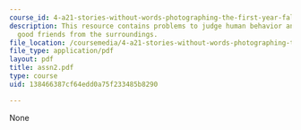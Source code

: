 ```yaml
---
course_id: 4-a21-stories-without-words-photographing-the-first-year-fall-2006
description: This resource contains problems to judge human behavior and to make some
  good friends from the surroundings.
file_location: /coursemedia/4-a21-stories-without-words-photographing-the-first-year-fall-2006/138466387cf64edd0a75f233485b8290_assn2.pdf
file_type: application/pdf
layout: pdf
title: assn2.pdf
type: course
uid: 138466387cf64edd0a75f233485b8290

---
```

None
